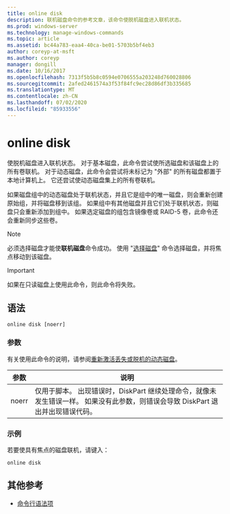 ```yaml
---
title: online disk
description: 联机磁盘命令的参考文章，该命令使脱机磁盘进入联机状态。
ms.prod: windows-server
ms.technology: manage-windows-commands
ms.topic: article
ms.assetid: bc44a783-eaa4-40ca-be01-5703b5bf4eb3
author: coreyp-at-msft
ms.author: coreyp
manager: dongill
ms.date: 10/16/2017
ms.openlocfilehash: 7313f5b5b8c0594e0706555a203248d760028806
ms.sourcegitcommit: 2afed2461574a3f53f84fc9ec28d86df3b335685
ms.translationtype: MT
ms.contentlocale: zh-CN
ms.lasthandoff: 07/02/2020
ms.locfileid: "85933556"
---
```

# <a name="online-disk"></a>online disk

使脱机磁盘进入联机状态。 对于基本磁盘，此命令尝试使所选磁盘和该磁盘上的所有卷联机。 对于动态磁盘，此命令会尝试将未标记为 "外部" 的所有磁盘都置于本地计算机上。 它还尝试使动态磁盘集上的所有卷联机。

如果磁盘组中的动态磁盘处于联机状态，并且它是组中的唯一磁盘，则会重新创建原始组，并将磁盘移到该组。 如果组中有其他磁盘并且它们处于联机状态，则磁盘只会重新添加到组中。 如果选定磁盘的组包含镜像卷或 RAID-5 卷，此命令还会重新同步这些卷。

> [!NOTE]
> 必须选择磁盘才能使**联机磁盘**命令成功。 使用 "[选择磁盘](select-disk.md)" 命令选择磁盘，并将焦点移动到该磁盘。

> [!IMPORTANT]
> 如果在只读磁盘上使用此命令，则此命令将失败。

## <a name="syntax"></a>语法

```
online disk [noerr]
```

### <a name="parameters"></a>参数

有关使用此命令的说明，请参阅[重新激活丢失或脱机的动态磁盘](https://docs.microsoft.com/previous-versions/windows/it-pro/windows-server-2008-R2-and-2008/cc732026(v=ws.11))。

| 参数 | 说明 |
|--|--|
| noerr | 仅用于脚本。 出现错误时，DiskPart 继续处理命令，就像未发生错误一样。 如果没有此参数，则错误会导致 DiskPart 退出并出现错误代码。 |

### <a name="examples"></a>示例

若要使具有焦点的磁盘联机，请键入：

```
online disk
```

## <a name="additional-references"></a>其他参考

- [命令行语法项](command-line-syntax-key.md)
